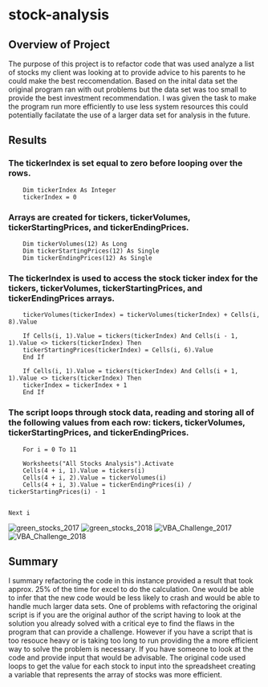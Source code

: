 # stock-analysis
## Overview of Project

  The purpose of this project is to refactor code that was used analyze a list of stocks my client was looking at to provide advice
  to his parents to he could make the best reccomendation. Based on the inital data set the original program ran with out problems 
  but the data set was too small to provide the best investment recommendation. I was given the task to make the program run more efficiently
  to use less system resources this could potentially facilatate the use of a larger data set for analysis in the future.
  
## Results

###  The tickerIndex is set equal to zero before looping over the rows. 
        Dim tickerIndex As Integer
        tickerIndex = 0
### Arrays are created for tickers, tickerVolumes, tickerStartingPrices, and tickerEndingPrices.
        Dim tickerVolumes(12) As Long
        Dim tickerStartingPrices(12) As Single
        Dim tickerEndingPrices(12) As Single
### The tickerIndex is used to access the stock ticker index for the tickers, tickerVolumes, tickerStartingPrices, and tickerEndingPrices arrays.
        tickerVolumes(tickerIndex) = tickerVolumes(tickerIndex) + Cells(i, 8).Value
        
        If Cells(i, 1).Value = tickers(tickerIndex) And Cells(i - 1, 1).Value <> tickers(tickerIndex) Then
        tickerStartingPrices(tickerIndex) = Cells(i, 6).Value
        End If
        
        If Cells(i, 1).Value = tickers(tickerIndex) And Cells(i + 1, 1).Value <> tickers(tickerIndex) Then
        tickerIndex = tickerIndex + 1
        End If
### The script loops through stock data, reading and storing all of the following values from each row: tickers, tickerVolumes, tickerStartingPrices, and tickerEndingPrices.
        For i = 0 To 11
        
        Worksheets("All Stocks Analysis").Activate
        Cells(4 + i, 1).Value = tickers(i)
        Cells(4 + i, 2).Value = tickerVolumes(i)
        Cells(4 + i, 3).Value = tickerEndingPrices(i) / tickerStartingPrices(i) - 1
          
        
    Next i
![green_stocks_2017](https://user-images.githubusercontent.com/89167531/133366009-ccb1d4c7-463b-4662-9e05-12d467d11048.png)
![green_stocks_2018](https://user-images.githubusercontent.com/89167531/133366010-128699f9-4e81-4d5b-a90e-b7bcb3912a8b.png)
![VBA_Challenge_2017](https://user-images.githubusercontent.com/89167531/133366011-417cc752-73d7-4ddd-b722-aeca0ae7fb24.png)
![VBA_Challenge_2018](https://user-images.githubusercontent.com/89167531/133366012-e5952fe8-bcbe-4882-a750-cd51a5cd1745.png)

## Summary

  I summary refactoring the code in this instance provided a result that took approx. 25% of the time for excel to do the calculation.
  One would be able to infer that the new code would be less likely to crash and would be able to handle much larger data sets. One of 
  problems with refactoring the original script is if you are the original author of the script having to look at the solution you already 
  solved with a critical eye to find the flaws in the program that can provide a challenge. However if you have a script that is too resouce 
  heavy or is taking too long to run providing the a more efficient way to solve the problem is necessary. If you have someone to look at the 
  code and provide input that would be advisable. The original code used loops to get the value for each stock to input into the spreadsheet 
  creating a variable that represents the array of stocks was more efficient.
